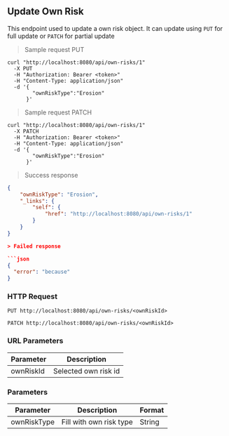 ## Update Own Risk

This endpoint used to update a own risk object. It can update using <code>PUT</code> for full update or <code>PATCH</code> for partial update

> Sample request PUT

```shell
curl "http://localhost:8080/api/own-risks/1"
  -X PUT
  -H "Authorization: Bearer <token>"
  -H "Content-Type: application/json"
  -d '{
        "ownRiskType":"Erosion"
      }'
```

> Sample request PATCH

```shell
curl "http://localhost:8080/api/own-risks/1"
  -X PATCH
  -H "Authorization: Bearer <token>"
  -H "Content-Type: application/json"
  -d '{
        "ownRiskType":"Erosion"
      }'
```

> Success response

```json
{
    "ownRiskType": "Erosion",
    "_links": {
        "self": {
            "href": "http://localhost:8080/api/own-risks/1"
        }
    }
}

> Failed response

```json
{
  "error": "because"
}
```

### HTTP Request

`PUT http://localhost:8080/api/own-risks/<ownRiskId>`

`PATCH http://localhost:8080/api/own-risks/<ownRiskId>`

### URL Parameters

Parameter | Description
--------- | -----------
ownRiskId | Selected own risk id

### Parameters

Parameter | Description | Format 
--------- | ----------- | ------ 
ownRiskType | Fill with own risk type | String